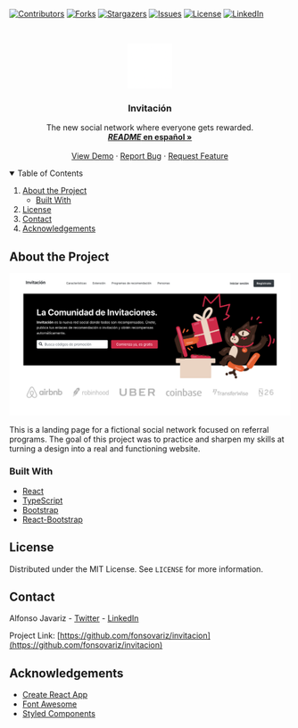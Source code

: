 [![Contributors][contributors-shield]][contributors-link]
[![Forks][forks-shield]][forks-link]
[![Stargazers][stars-shield]][stars-link]
[![Issues][issues-shield]][issues-link]
[![License][license-shield]][license-link]
[![LinkedIn][linkedin-shield]][linkedin-link]

<!-- Proyect Logo -->
<br />
<p align="center">
  <a href="https://github.com/fonsovariz/invitacion">
    <img src="./public/sobre.png" alt="Logo">
  </a>

  <h3 align="center">Invitación</h3>

  <p align="center">
    The new social network where everyone gets rewarded.
    <br />
    <a href="https://github.com/fonsovariz/invitacion/blob/main/README.md"><strong><span style="font-style: italic">README</span> en español »</strong></a>
    <br />
    <br />
    <a href="https://invtcn.vercel.app/">View Demo</a>
    ·
    <a href="https://github.com/fonsovariz/invitacion/issues">Report Bug</a>
    ·
    <a href="https://github.com/fonsovariz/invitacion/issues">Request Feature</a>
  </p>
</p>

<!-- Table of Contents -->
<details open="open">
  <summary>Table of Contents</summary>
  <ol>
    <li>
      <a href="#about-the-project">About the Project</a>
      <ul>
        <li><a href="#built-with">Built With</a></li>
      </ul>
    </li>
    <li><a href="#license">License</a></li>
    <li><a href="#contact">Contact</a></li>
    <li><a href="#acknowledgements">Acknowledgements</a></li>
  </ol>
</details>

<!-- About the Project -->

## About the Project

[![Invitación Screenshot][invitacion-screenshot]](https://invtcn.vercel.app/)

This is a landing page for a fictional social network focused on referral programs. The goal of this project was to practice and sharpen my skills at turning a design into a real and functioning website.

### Built With

- [React](https://reactjs.org/)
- [TypeScript](https://www.typescriptlang.org/)
- [Bootstrap](https://getbootstrap.com/)
- [React-Bootstrap](https://react-bootstrap.github.io/)

<!-- License -->

## License

Distributed under the MIT License. See `LICENSE` for more information.

<!-- Contact -->

## Contact

Alfonso Javariz - [Twitter](https://twitter.com/fonsovariz) - [LinkedIn][linkedin-link]

Project Link: [https://github.com/fonsovariz/invitacion](https://github.com/fonsovariz/invitacion)

<!-- Acknowledgements -->

## Acknowledgements

- [Create React App](https://github.com/facebook/create-react-app)
- [Font Awesome](https://fontawesome.com/)
- [Styled Components](https://styled-components.com/)

<!-- Links and Images -->

[contributors-shield]: https://img.shields.io/github/contributors/fonsovariz/invitacion.svg?style=for-the-badge
[contributors-link]: https://github.com/fonsovariz/invitacion/graphs/contributors
[forks-shield]: https://img.shields.io/github/forks/fonsovariz/invitacion.svg?style=for-the-badge
[forks-link]: https://github.com/fonsovariz/invitacion/network/members
[stars-shield]: https://img.shields.io/github/stars/fonsovariz/invitacion.svg?style=for-the-badge
[stars-link]: https://github.com/fonsovariz/invitacion/stargazers
[issues-shield]: https://img.shields.io/github/issues/fonsovariz/invitacion.svg?style=for-the-badge
[issues-link]: https://github.com/fonsovariz/invitacion/issues
[license-shield]: https://img.shields.io/github/license/fonsovariz/invitacion.svg?style=for-the-badge
[license-link]: https://github.com/fonsovariz/invitacion/blob/main/LICENSE
[linkedin-shield]: https://img.shields.io/badge/-LinkedIn-black.svg?style=for-the-badge&logo=linkedin&colorB=555
[linkedin-link]: https://linkedin.com/in/fonsovariz
[invitacion-screenshot]: ./public/invitacion-captura.png

